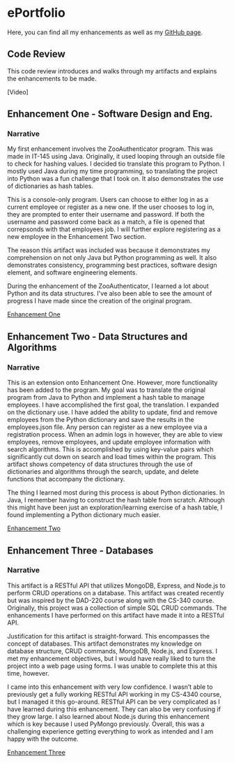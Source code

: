 # ePortfolio

Here, you can find all my enhancements as well as my [GitHub page](https://github.com/pht-even).


## Code Review
This code review introduces and walks through my artifacts and explains the enhancements to be made. 

[Video]

## Enhancement One - Software Design and Eng.
### Narrative 

My first enhancement involves the ZooAuthenticator program. This was made in IT-145 using Java. Originally, it used looping through an outside file to check for hashing values. I decided tio translate this program to Python. I mostly used Java during my time programming, so translating the project into Python was a fun challenge that I took on. It also demonstrates the use of dictionaries as hash tables.

This is a console-only program. Users can choose to either log in as a current employee or register as a new one. If the user chooses to log in, they are prompted to enter their username and password. If both the username and password come back as a match, a file is opened that correpsonds with that employees job. I will further explore registering as a new employee in the Enhancement Two section.

The reason this artifact was included was because it demonstrates my comprehension on not only Java but Python programming as well. It also demonstrates consistency, programming best practices, software design element, and software engineering elements.

During the enhancement of the ZooAuthenticator, I learned a lot about Python and its data structures. I've also been able to see the amount of progress I have made since the creation of the original program. 

[Enhancement One](https://github.com/pht-even/CS499_ZooAuthenticator)

## Enhancement Two - Data Structures and Algorithms
### Narrative 

This is an extension onto Enhancement One. However, more functionality has been added to the program. My goal was to translate the original program from Java to Python and implement a hash table to manage employees. I have accomplished the first goal, the translation. I expanded on the dictionary use. I have added the ability to update, find and remove employees from the Python dictionary and save the results in the employees.json file. Any person can register as a new employee via a registration process. When an admin logs in however, they are able to view employees, remove employees, and update employee information with search algorithms. This is accomplished by using key-value pairs which significantly cut down on search and load times within the program. This artifact shows competency of data structures through the use of dictionaries and algorithms through the search, update, and delete functions that accompany the dictionary.

The thing I learned most during this process is about Python dictionaries. In Java, I remember having to construct the hash table from scratch. Although this might have been just an exploration/learning exercise of a hash table, I found implementing a Python dictionary much easier.


[Enhancement Two](https://github.com/pht-even/CS499_ZooAuthenticator)

## Enhancement Three - Databases
### Narrative 

This artifact is a RESTful API that utilizes MongoDB, Express, and Node.js to perform CRUD operations on a database. This artifact was created recently but was inspired by the DAD-220 course along with the CS-340 course. Originally, this project was a collection of simple SQL CRUD commands. The enhancements I have performed on this artifact have made it into a RESTful API. 

Justification for this artifact is straight-forward. This encompasses the concept of databases. This artifact demonstrates my knowledge on database structure, CRUD commands, MongoDB, Node.js, and Express. I met my enhancement objectives, but I would have really liked to turn the project into a web page using forms. I was unable to complete this at this time, however.
  
I came into this enhancement with very low confidence. I wasn’t able to previously get a fully working RESTful API working in my CS-4340 course, but I managed it this go-around.  RESTful API can be very complicated as I have learned during this enhancement. They can also be very confusing if they grow large. I also learned about Node.js during this enhancement which is key because I used PyMongo previously. Overall, this was a challenging experience getting everything to work as intended and I am happy with the outcome.

[Enhancement Three](https://github.com/pht-even/CS-499_REST)
